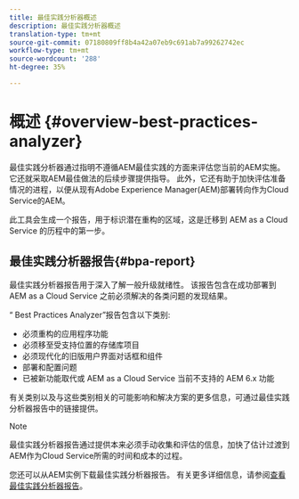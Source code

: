 ```yaml
---
title: 最佳实践分析器概述
description: 最佳实践分析器概述
translation-type: tm+mt
source-git-commit: 07180809ff8b4a42a07eb9c691ab7a99262742ec
workflow-type: tm+mt
source-wordcount: '288'
ht-degree: 35%

---
```



# 概述 {#overview-best-practices-analyzer}

最佳实践分析器通过指明不遵循AEM最佳实践的方面来评估您当前的AEM实施。 它还就采取AEM最佳做法的后续步骤提供指导。 此外，它还有助于加快评估准备情况的进程，以便从现有Adobe Experience Manager(AEM)部署转向作为Cloud Service的AEM。

此工具会生成一个报告，用于标识潜在重构的区域，这是迁移到 AEM as a Cloud Service 的历程中的第一步。

## 最佳实践分析器报告{#bpa-report}

最佳实践分析器报告用于深入了解一般升级就绪性。 该报告包含在成功部署到 AEM as a Cloud Service 之前必须解决的各类问题的发现结果。

“ Best Practices Analyzer”报告包含以下类别:

* 必须重构的应用程序功能
* 必须移至受支持位置的存储库项目
* 必须现代化的旧版用户界面对话框和组件
* 部署和配置问题
* 已被新功能取代或 AEM as a Cloud Service 当前不支持的 AEM 6.x 功能

有关类别以及与这些类别相关的可能影响和解决方案的更多信息，可通过最佳实践分析器报告中的链接提供。

>[!NOTE]
>最佳实践分析器报告通过提供本来必须手动收集和评估的信息，加快了估计过渡到AEM作为Cloud Service所需的时间和成本的过程。

您还可以从AEM实例下载最佳实践分析器报告。 有关更多详细信息，请参阅[查看最佳实践分析器报告](/help/move-to-cloud-service/best-practices-analyzer/using-best-practices-analyzer.md#viewing-report)。
